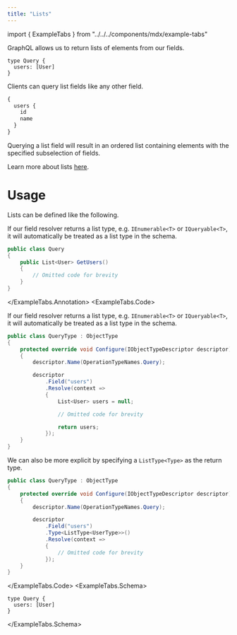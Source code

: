 ```yaml
---
title: "Lists"
---
```


import { ExampleTabs } from "../../../components/mdx/example-tabs"

GraphQL allows us to return lists of elements from our fields.

```sdl
type Query {
  users: [User]
}
```

Clients can query list fields like any other field.

```graphql
{
  users {
    id
    name
  }
}
```

Querying a list field will result in an ordered list containing elements with the specified subselection of fields.

Learn more about lists [here](https://graphql.org/learn/schema/#lists-and-non-null).

# Usage

Lists can be defined like the following.

<ExampleTabs>
<ExampleTabs.Annotation>

If our field resolver returns a list type, e.g. `IEnumerable<T>` or `IQueryable<T>`, it will automatically be treated as a list type in the schema.

```csharp
public class Query
{
    public List<User> GetUsers()
    {
        // Omitted code for brevity
    }
}
```

</ExampleTabs.Annotation>
<ExampleTabs.Code>

If our field resolver returns a list type, e.g. `IEnumerable<T>` or `IQueryable<T>`, it will automatically be treated as a list type in the schema.

```csharp
public class QueryType : ObjectType
{
    protected override void Configure(IObjectTypeDescriptor descriptor)
    {
        descriptor.Name(OperationTypeNames.Query);

        descriptor
            .Field("users")
            .Resolve(context =>
            {
                List<User> users = null;

                // Omitted code for brevity

                return users;
            });
    }
}
```

We can also be more explicit by specifying a `ListType<Type>` as the return type.

```csharp
public class QueryType : ObjectType
{
    protected override void Configure(IObjectTypeDescriptor descriptor)
    {
        descriptor.Name(OperationTypeNames.Query);

        descriptor
            .Field("users")
            .Type<ListType<UserType>>()
            .Resolve(context =>
            {
                // Omitted code for brevity
            });
    }
}
```

</ExampleTabs.Code>
<ExampleTabs.Schema>

```sdl
type Query {
  users: [User]
}
```

</ExampleTabs.Schema>
</ExampleTabs>
